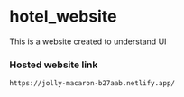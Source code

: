 # hotel_website
This is a website created to understand UI

### Hosted website link
```
https://jolly-macaron-b27aab.netlify.app/
```

